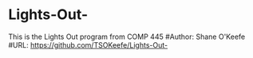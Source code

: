 # Lights-Out-
This is the Lights Out program from COMP 445
#Author: Shane O'Keefe
#URL: https://github.com/TSOKeefe/Lights-Out-
